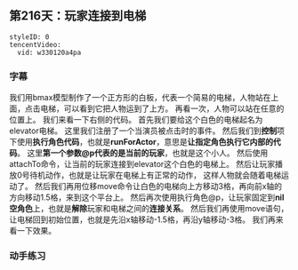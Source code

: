 ## 第216天：玩家连接到电梯



```@TencentVideo
styleID: 0
tencentVideo:
  vid: w330120a4pa

```



### 字幕

我们用bmax模型制作了一个正方形的白板，代表一个简易的电梯，人物站在上面，点击电梯，可以看到它把人物运到了上方。
再看一次，人物可以站在任意的位置上。
我们来看一下右侧的代码。
首先我们要给这个白色的电梯起名为elevator电梯。
这里我们注册了一个当演员被点击时的事件。
然后我们到**控制**项下使用**执行角色代码**，也就是**runForActor**，意思是**让指定角色执行它内部的代码**。
这里**第一个参数@p代表的是当前的玩家**，也就是这个小人。
然后使用attachTo命令，让当前的玩家连接到elevator这个白色的电梯上。
然后让玩家播放0号待机动作，也就是让玩家在电梯上有正常的动作，
这样人物就会随着电梯运动了。
然后我们再用位移move命令让白色的电梯向上方移动3格，再向前x轴的方向移动1.5格，来到这个平台上。
然后再次使用执行角色@p，让玩家固定到**nil空角色**上，也就是**解除**玩家和电梯之间的**连接关系**。
然后我们再使用move语句，让电梯回到初始位置，也就是先沿x轴移动-1.5格，再沿y轴移动-3格。
我们再来看一下效果。

### 动手练习